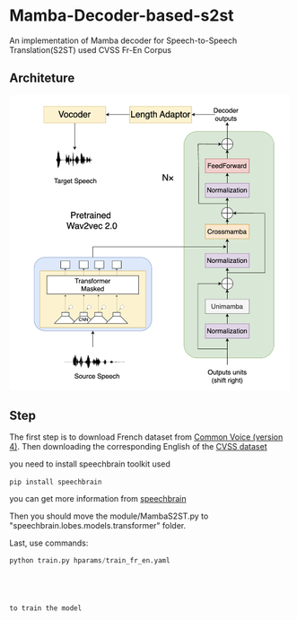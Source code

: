 # Mamba-Decoder-based-s2st
An implementation of Mamba decoder for Speech-to-Speech Translation(S2ST) used CVSS Fr-En Corpus

## Architeture
<img src="figure/model.png" alt="model structure" width="500" />

## Step
The first step is to download French dataset from [Common Voice (version 4)](https://commonvoice.mozilla.org/ja).
Then downloading the corresponding English of the [CVSS dataset](https://github.com/google-research-datasets/cvss)

you need to install speechbrain toolkit used 

`pip install speechbrain`

you can get more information from [speechbrain](https://github.com/speechbrain/speechbrain)

Then you should move the module/MambaS2ST.py to "speechbrain.lobes.models.transformer" folder.

Last, use commands:

```python
python train.py hparams/train_fr_en.yaml




to train the model

